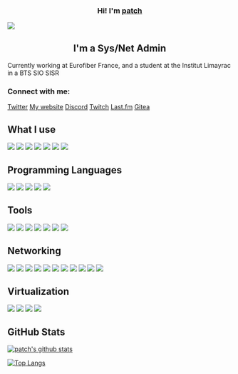 <h3 align="center">
Hi! I'm <a href="https://patchli.fr/" target="_blank" rel="noreferrer">patch</a>
</h3>

![](https://raw.githubusercontent.com/patchint/patchint/main/banner.png)

<h2 align="center">
I'm a Sys/Net Admin
</h2> 

Currently working at Eurofiber France, and a student at the Institut Limayrac in a BTS SIO SISR

### Connect with me:

<a href="https://twitter.com/patchli_fr">Twitter</a>
<a href="https://patchli.fr">My website</a>
<a href="https://discord.com/users/864867264007110677" target="_blank">Discord</a>
<a href="https://www.twitch.tv/patchint">Twitch</a>
<a href="https://www.last.fm/user/patchli" target="_blank">Last.fm</a>
<a href="https://git.patchli.fr" target="_blank">Gitea</a>
</br>

## What I use

![](https://img.shields.io/badge/OS-ArchLinux-informational?style=flat&logo=ArchLinux&color=181717)
![](https://img.shields.io/badge/OS-Debian-informational?style=flat&logo=Debian&color=181717)
![](https://img.shields.io/badge/OS-Fedora-informational?style=flat&logo=Fedora&color=181717)
![](https://img.shields.io/badge/OS-Gentoo-informational?style=flat&logo=Gentoo&color=181717)
![](https://img.shields.io/badge/OS-Android-informational?style=flat&logo=Android&color=181717)
![](https://img.shields.io/badge/OS-Windows-informational?style=flat&logo=Windows&color=181717)
![](https://img.shields.io/badge/OS-iOS-informational?style=flat&logo=Apple&color=181717)

## Programming Languages

![](https://img.shields.io/badge/Code-HTML5-informational?style=flat&logo=HTML5&color=E34F26)
![](https://img.shields.io/badge/Code-CSS3-informational?style=flat&logo=CSS3&color=E34F26)
![](https://img.shields.io/badge/Code-Markdown-informational?style=flat&logo=Markdown&color=E34F26)
![](https://img.shields.io/badge/Code-Java-informational?style=flat&logo=Java&color=E34F26)
![](https://img.shields.io/badge/Code-C-informational?style=flat&logo=C&color=E34F26)

## Tools

![](https://img.shields.io/badge/Tools-Git-informational?style=flat&logo=Git&color=181717)
![](https://img.shields.io/badge/Tools-Vim-informational?style=flat&logo=Vim&color=181717)
![](https://img.shields.io/badge/Tools-SSH-informational?style=flat&logo=OpenSSH&color=181717)
![](https://img.shields.io/badge/Tools-VSCode-informational?style=flat&logo=Visual-Studio-Code&color=181717)
![](https://img.shields.io/badge/Tools-Jetbrains-informational?style=flat&logo=JetBrains&color=181717)
![](https://img.shields.io/badge/Tools-Docker-informational?style=flat&logo=Docker&color=181717)
![](https://img.shields.io/badge/Tools-Terraform-informational?style=flat&logo=Terraform&color=181717)

## Networking

![](https://img.shields.io/badge/Networks-IPv4-informational?style=flat&logo=IPv4&color=181717)
![](https://img.shields.io/badge/Networks-IPv6-informational?style=flat&logo=IPv6&color=181717)
![](https://img.shields.io/badge/Networks-BGP-informational?style=flat&logo=BGP&color=181717)
![](https://img.shields.io/badge/Networks-Wireguard-informational?style=flat&logo=Wireguard&color=181717)
![](https://img.shields.io/badge/Networks-pfSense-informational?style=flat&logo=pfSense&color=181717)
![](https://img.shields.io/badge/Networks-iOSXE-informational?style=flat&logo=Cisco&color=181717)
![](https://img.shields.io/badge/Networks-iOSXR-informational?style=flat&logo=Cisco&color=181717)
![](https://img.shields.io/badge/Networks-SROS-informational?style=flat&logo=Nokia&color=181717)
![](https://img.shields.io/badge/Networks-Junos-informational?style=flat&logo=Juniper&color=181717)
![](https://img.shields.io/badge/Networks-RAD-informational?style=flat&logo=RAD&color=181717)
![](https://img.shields.io/badge/Networks-Huawei-informational?style=flat&logo=Huawei&color=181717)


## Virtualization

![](https://img.shields.io/badge/Virtu-VirtualBox-informational?style=flat&logo=VirtualBox&color=181717)
![](https://img.shields.io/badge/Virtu-VMWare-informational?style=flat&logo=VMWare&color=181717)
![](https://img.shields.io/badge/Virtu-PVE-informational?style=flat&logo=Proxmox-VE&color=181717)
![](https://img.shields.io/badge/Virtu-libvirt-informational?style=flat&logo=libvirt&color=181717)



## GitHub Stats 

[![patch's github stats](https://github-readme-stats.vercel.app/api?username=patchint)](https://github.com/patchint)

[![Top Langs](https://github-readme-stats.vercel.app/api/top-langs/?username=patchint&layout=compact)](https://github.com/patchint)
